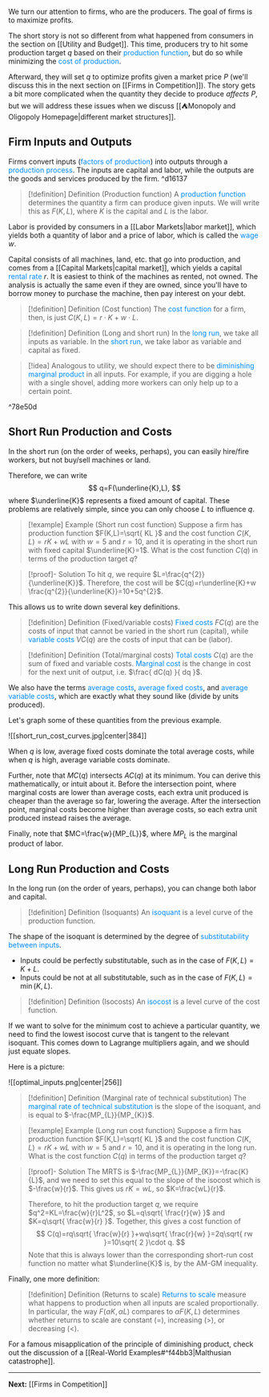 We turn our attention to firms, who are the producers. The goal of firms is to maximize profits.

The short story is not so different from what happened from consumers in the section on [[Utility and Budget]]. This time, producers try to hit some production target $q$ based on their <span style="color:#0088ff">production function</span>, but do so while minimizing the <span style="color:#0088ff">cost of production</span>.

Afterward, they will set $q$ to optimize profits given a market price $P$ (we'll discuss this in the next section on [[Firms in Competition]]). The story gets a bit more complicated when the quantity they decide to produce *affects* $P$, but we will address these issues when we discuss [[⛺Monopoly and Oligopoly Homepage|different market structures]].
## Firm Inputs and Outputs

Firms convert inputs (<span style="color:#0088ff">factors of production</span>) into outputs through a <span style="color:#0088ff">production process</span>. The inputs are capital and labor, while the outputs are the goods and services produced by the firm. ^d16137

> [!definition] Definition (Production function)
> A <span style="color:#0088ff">production function</span> determines the quantity a firm can produce given inputs. We will write this as $F(K,L)$, where $K$ is the capital and $L$ is the labor.

Labor is provided by consumers in a [[Labor Markets|labor market]], which yields both a quantity of labor and a price of labor, which is called the <span style="color:#0088ff">wage</span> $w$.

Capital consists of all machines, land, etc. that go into production, and comes from a [[Capital Markets|capital market]], which yields a capital <span style="color:#0088ff">rental rate</span> $r$. It is easiest to think of the machines as rented, not owned. The analysis is actually the same even if they are owned, since you'll have to borrow money to purchase the machine, then pay interest on your debt.

> [!definition] Definition (Cost function)
> The <span style="color:#0088ff">cost function</span> for a firm, then, is just $C(K,L)=r\cdot K+w\cdot L$.

> [!definition] Definition (Long and short run)
> In the <span style="color:#0088ff">long run</span>, we take all inputs as variable. In the <span style="color:#0088ff">short run</span>, we take labor as variable and capital as fixed.

>[!idea]
> Analogous to utility, we should expect there to be <span style="color:#0088ff">diminishing marginal product</span> in all inputs. For example, if you are digging a hole with a single shovel, adding more workers can only help up to a certain point.

^78e50d

## Short Run Production and Costs

In the short run (on the order of weeks, perhaps), you can easily hire/fire workers, but not buy/sell machines or land.

Therefore, we can write
$$
q=F(\underline{K},L),
$$
where $\underline{K}$ represents a fixed amount of capital. These problems are relatively simple, since you can only choose $L$ to influence $q$. 

> [!example] Example (Short run cost function)
> Suppose a firm has production function $F(K,L)=\sqrt{ KL }$ and the cost function $C(K,L)=rK+wL$ with $w=5$ and $r=10$, and it is operating in the short run with fixed capital $\underline{K}=1$. What is the cost function $C(q)$ in terms of the production target $q$?

> [!proof]- Solution
> To hit $q$, we require $L=\frac{q^{2}}{\underline{K}}$. Therefore, the cost will be $C(q)=r\underline{K}+w \frac{q^{2}}{\underline{K}}=10+5q^{2}$.

This allows us to write down several key definitions.

> [!definition] Definition (Fixed/variable costs)
> <span style="color:#0088ff">Fixed costs</span> $FC(q)$ are the costs of input that cannot be varied in the short run (capital), while <span style="color:#0088ff">variable costs</span> $VC(q)$ are the costs of input that can be (labor).

> [!definition] Definition (Total/marginal costs)
> <span style="color:#0088ff">Total costs</span> $C(q)$ are the sum of fixed and variable costs. <span style="color:#0088ff">Marginal cost</span> is the change in cost for the next unit of output, i.e. $\frac{ dC(q) }{ dq }$.

We also have the terms <span style="color:#0088ff">average costs</span>, <span style="color:#0088ff">average fixed costs</span>, and <span style="color:#0088ff">average variable costs</span>, which are exactly what they sound like (divide by units produced).

Let's graph some of these quantities from the previous example.

![[short_run_cost_curves.jpg|center|384]]

When $q$ is low, average fixed costs dominate the total average costs, while when $q$ is high, average variable costs dominate.

Further, note that $MC(q)$ intersects $AC(q)$ at its minimum. You can derive this mathematically, or intuit about it. Before the intersection point, where marginal costs are lower than average costs, each extra unit produced is cheaper than the average so far, lowering the average. After the intersection point, marginal costs become higher than average costs, so each extra unit produced instead raises the average.

Finally, note that $MC=\frac{w}{MP_{L}}$, where $MP_{L}$ is the marginal product of labor. 

## Long Run Production and Costs

In the long run (on the order of years, perhaps), you can change both labor and capital.

> [!definition] Definition (Isoquants)
> An <span style="color:#0088ff">isoquant</span> is a level curve of the production function.

The shape of the isoquant is determined by the degree of <span style="color:#0088ff">substitutability between inputs</span>.

* Inputs could be perfectly substitutable, such as in the case of $F(K,L)=K+L$.
* Inputs could be not at all substitutable, such as in the case of $F(K,L)=\min(K,L)$.

> [!definition] Definition (Isocosts)
> An <span style="color:#0088ff">isocost</span> is a level curve of the cost function.

If we want to solve for the minimum cost to achieve a particular quantity, we need to find the lowest isocost curve that is tangent to the relevant isoquant. This comes down to Lagrange multipliers again, and we should just equate slopes.

Here is a picture:

![[optimal_inputs.png|center|256]]

> [!definition] Definition (Marginal rate of technical substitution)
> The <span style="color:#0088ff">marginal rate of technical substitution</span> is the slope of the isoquant, and is equal to $-\frac{MP_{L}}{MP_{K}}$.

> [!example] Example (Long run cost function)
> Suppose a firm has production function $F(K,L)=\sqrt{ KL }$ and the cost function $C(K,L)=rK+wL$ with $w=5$ and $r=10$, and it is operating in the long run. What is the cost function $C(q)$ in terms of the production target $q$?

> [!proof]- Solution
> The MRTS is $-\frac{MP_{L}}{MP_{K}}=-\frac{K}{L}$, and we need to set this equal to the slope of the isocost which is $-\frac{w}{r}$. This gives us $rK=wL$, so $K=\frac{wL}{r}$. 
> 
> Therefore, to hit the production target $q$, we require $q^2=KL=\frac{w}{r}L^2$, so $L=q\sqrt{ \frac{r}{w} }$ and $K=q\sqrt{ \frac{w}{r} }$. Together, this gives a cost function of
> $$
> C(q)=rq\sqrt{ \frac{w}{r} }+wq\sqrt{ \frac{r}{w} }=2q\sqrt{ rw }=10\sqrt{ 2 }\cdot q.
> $$
> Note that this is always lower than the corresponding short-run cost function no matter what $\underline{K}$ is, by the AM-GM inequality.

Finally, one more definition:

> [!definition] Definition (Returns to scale)
> <span style="color:#0088ff">Returns to scale</span> measure what happens to production when all inputs are scaled proportionally. In particular, the way $F(\alpha K,\alpha L)$ compares to $\alpha F(K,L)$ determines whether returns to scale are constant ($=$), increasing ($>$), or decreasing ($<$).

For a famous misapplication of the principle of diminishing product, check out the discussion of a [[Real-World Examples#^f44bb3|Malthusian catastrophe]].

---

**Next:** [[Firms in Competition]]